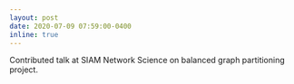 ```yaml
---
layout: post
date: 2020-07-09 07:59:00-0400
inline: true
---
```


Contributed talk at SIAM Network Science on balanced graph partitioning project.
